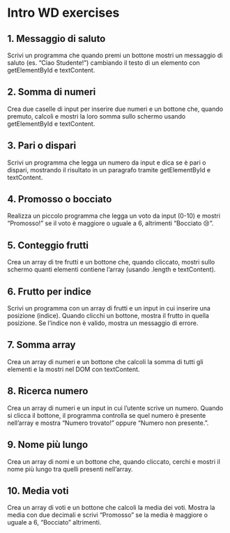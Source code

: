 # Intro WD exercises
## 1. Messaggio di saluto
Scrivi un programma che quando premi un bottone mostri un messaggio di saluto (es. “Ciao Studente!”) cambiando il testo di un elemento con getElementById e textContent.

## 2. Somma di numeri
Crea due caselle di input per inserire due numeri e un bottone che, quando premuto, calcoli e mostri la loro somma sullo schermo usando getElementById e textContent.

## 3. Pari o dispari
Scrivi un programma che legga un numero da input e dica se è pari o dispari, mostrando il risultato in un paragrafo tramite getElementById e textContent.

## 4. Promosso o bocciato
Realizza un piccolo programma che legga un voto da input (0-10) e mostri “Promosso!” se il voto è maggiore o uguale a 6, altrimenti “Bocciato 😢”.

## 5. Conteggio frutti
Crea un array di tre frutti e un bottone che, quando cliccato, mostri sullo schermo quanti elementi contiene l’array (usando .length e textContent).

## 6. Frutto per indice
Scrivi un programma con un array di frutti e un input in cui inserire una posizione (indice). Quando clicchi un bottone, mostra il frutto in quella posizione. Se l’indice non è valido, mostra un messaggio di errore.

## 7. Somma array
Crea un array di numeri e un bottone che calcoli la somma di tutti gli elementi e la mostri nel DOM con textContent.

## 8. Ricerca numero
Crea un array di numeri e un input in cui l’utente scrive un numero. Quando si clicca il bottone, il programma controlla se quel numero è presente nell’array e mostra “Numero trovato!” oppure “Numero non presente.”.

## 9. Nome più lungo
Crea un array di nomi e un bottone che, quando cliccato, cerchi e mostri il nome più lungo tra quelli presenti nell’array.

## 10. Media voti
Crea un array di voti e un bottone che calcoli la media dei voti. Mostra la media con due decimali e scrivi “Promosso” se la media è maggiore o uguale a 6, “Bocciato” altrimenti.

